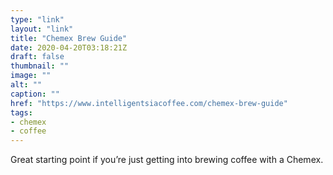```yaml
---
type: "link"
layout: "link"
title: "Chemex Brew Guide"
date: 2020-04-20T03:18:21Z
draft: false
thumbnail: ""
image: ""
alt: ""
caption: ""
href: "https://www.intelligentsiacoffee.com/chemex-brew-guide"
tags:
- chemex
- coffee
---
```


Great starting point if you’re just getting into brewing coffee with a Chemex.
